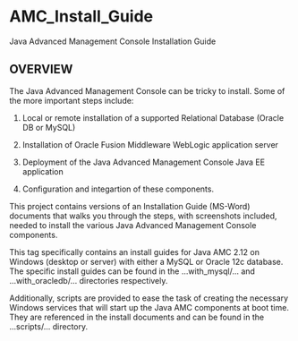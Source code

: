 # AMC_Install_Guide
Java Advanced Management Console Installation Guide

## OVERVIEW
The Java Advanced Management Console can be tricky to install.  Some of the
more important steps include:

1. Local or remote installation of a supported Relational Database (Oracle DB 
   or MySQL)

2. Installation of Oracle Fusion Middleware WebLogic application server

3. Deployment of the Java Advanced Management Console Java EE application

4. Configuration and integartion of these components.

This project contains versions of an Installation Guide (MS-Word) documents
that walks you through the steps, with screenshots included, needed to install
the various Java Advanced Management Console components.

This tag specifically contains an install guides for Java AMC 2.12 on Windows
(desktop or server) with either a MySQL or Oracle 12c database. The
specific install guides can be found in the ...with_mysql/... and
...with_oracledb/... directories respectively.

Additionally,  scripts are provided to ease the task of creating the necessary
Windows services that will start up the Java AMC components at boot time.
They are referenced in the install documents and can be found in the
...scripts/...  directory.
